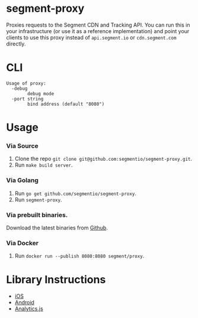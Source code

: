 # segment-proxy

Proxies requests to the Segment CDN and Tracking API. You can run this in your infrastructure (or use it as a reference implementation) and point your clients to use this proxy instead of `api.segment.io` or `cdn.segment.com` directly.

# CLI

```
Usage of proxy:
  -debug
        debug mode
  -port string
        bind address (default "8080")
```

# Usage

### Via Source

1. Clone the repo `git clone git@github.com:segmentio/segment-proxy.git`.
2. Run `make build server`.

### Via Golang

1. Run `go get github.com/segmentio/segment-proxy`.
2. Run `segment-proxy`.

### Via prebuilt binaries.

Download the latest binaries from [Github](https://github.com/segmentio/segment-proxy/releases).

### Via Docker

1. Run `docker run --publish 8080:8080 segment/proxy`.

# Library Instructions

* [iOS](https://segment.com/docs/sources/mobile/ios/#proxy-http-calls)
* [Android](https://segment.com/docs/sources/mobile/android/#proxy-http-calls)
* [Analytics.js](https://segment.com/docs/sources/website/analytics.js/#proxy)
